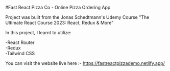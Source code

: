 #Fast React Pizza Co - Online Pizza Ordering App

Project was built from the Jonas Schedtmann's Udemy Course "The Ultimate React Course 2023: React, Redux & More"

In this project, I learnt to utilize:

-React Router <br />
-Redux <br />
-Tailwind CSS <br />

You can visit the website live here :- https://fastreactpizzademo.netlify.app/
